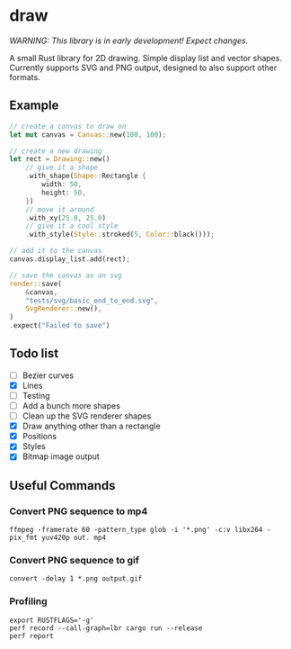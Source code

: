 # draw
*WARNING: This library is in early development! Expect changes.*

A small Rust library for 2D drawing. 
Simple display list and vector shapes. 
Currently supports SVG and PNG output, designed to also support other formats.

## Example
```rust
// create a canvas to draw on
let mut canvas = Canvas::new(100, 100);

// create a new drawing
let rect = Drawing::new()
    // give it a shape
    .with_shape(Shape::Rectangle {
        width: 50,
        height: 50,
    })
    // move it around
    .with_xy(25.0, 25.0)
    // give it a cool style
    .with_style(Style::stroked(5, Color::black()));

// add it to the canvas
canvas.display_list.add(rect);

// save the canvas as an svg
render::save(
    &canvas,
    "tests/svg/basic_end_to_end.svg",
    SvgRenderer::new(),
)
.expect("Failed to save")
```

## Todo list
- [ ] Bezier curves
- [x] Lines
- [ ] Testing
- [ ] Add a bunch more shapes
- [ ] Clean up the SVG renderer shapes
- [x] Draw anything other than a rectangle
- [x] Positions
- [x] Styles 
- [x] Bitmap image output

## Useful Commands

### Convert PNG sequence to mp4
```
ffmpeg -framerate 60 -pattern_type glob -i '*.png' -c:v libx264 -pix_fmt yuv420p out. mp4
```
### Convert PNG sequence to gif
```
convert -delay 1 *.png output.gif
```
### Profiling
```
export RUSTFLAGS='-g'
perf record --call-graph=lbr cargo run --release
perf report
```